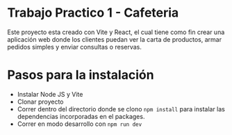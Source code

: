 # Trabajo Practico 1 - Cafeteria

Este proyecto esta creado con Vite y React, el cual tiene como fin crear una aplicación web donde los clientes puedan ver la carta de productos,
armar pedidos simples y enviar consultas o reservas.

# Pasos para la instalación

- Instalar Node JS y Vite
- Clonar proyecto
- Correr dentro del directorio donde se clono `npm install` para instalar las dependencias incorporadas en el packages.
- Correr en modo desarrollo con `npm run dev`